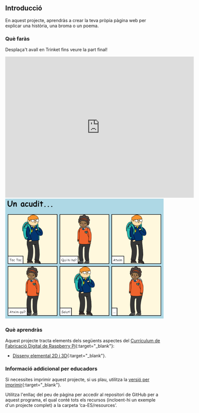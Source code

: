 ## Introducció

En aquest projecte, aprendràs a crear la teva pròpia pàgina web per explicar una història, una broma o un poema.

### Què faràs

Desplaça't avall en Trinket fins veure la part final!

<div class="trinket">
  <iframe src="https://trinket.io/embed/html/a68f126388?outputOnly=true&start=result" width="600" height="450" frameborder="0" marginwidth="0" marginheight="0" allowfullscreen>
  </iframe>
  <img src="images/story-final.png">
</div>

### Què aprendràs

Aquest projecte tracta elements dels següents aspectes del [Currículum de Fabricació Digital de Raspberry Pi](http://rpf.io/curriculum){:target="_blank"}:

+ [Disseny elemental 2D i 3D](https://www.raspberrypi.org/curriculum/design/creator){:target="_blank"}.

### Informació addicional per educadors

Si necessites imprimir aquest projecte, si us plau, utilitza la [versió per imprimir](https://projects.raspberrypi.org/ca-ES/projects/tell-a-story/print){:target="_blank"}.

Utilitza l'enllaç del peu de pàgina per accedir al repositori de GitHub per a aquest programa, el qual conté tots els recursos (incloent-hi un exemple d'un projecte complet) a la carpeta ‘ca-ES/resources’.